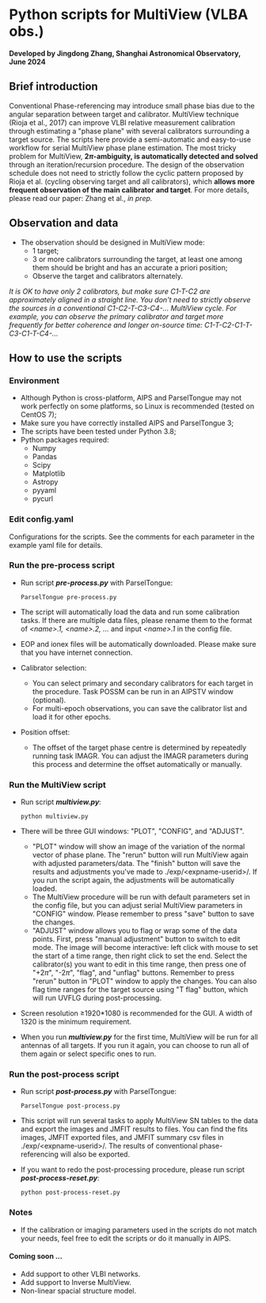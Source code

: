 # Python scripts for MultiView (VLBA obs.)
**Developed by Jingdong Zhang, Shanghai Astronomical Observatory, June 2024**

## Brief introduction
Conventional Phase-referencing may introduce small phase bias due to the angular separation between target and calibrator. MultiView technique (Rioja et al., 2017) can improve VLBI relative measurement calibration through estimating a "phase plane" with several calibrators surrounding a target source. The scripts here provide a semi-automatic and easy-to-use workflow for serial MultiView phase plane estimation. The most tricky problem for MultiView, **2$\pi$-ambiguity, is automatically detected and solved** through an iteration/recursion procedure. The design of the observation schedule does not need to strictly follow the cyclic pattern proposed by Rioja et al. (cycling observing target and all calibrators), which **allows more frequent observation of the main calibrator and target**. For more details, please read our paper: Zhang et al., _in prep._

## Observation and data
* The observation should be designed in MultiView mode:
    + 1 target;
    + 3 or more calibrators surrounding the target, at least one among them should be bright and has an accurate a priori position;
    + Observe the target and calibrators alternately.

_It is OK to have only 2 calibrators, but make sure C1-T-C2 are approximately aligned in a straight line._
_You don't need to strictly observe the sources in a conventional C1-C2-T-C3-C4-... MultiView cycle. For example, you can observe the primary calibrator and target more frequently for better coherence and longer on-source time: C1-T-C2-C1-T-C3-C1-T-C4-..._

## How to use the scripts

### Environment
* Although Python is cross-platform, AIPS and ParselTongue may not work perfectly on some platforms, so Linux is recommended (tested on CentOS 7);
* Make sure you have correctly installed AIPS and ParselTongue 3;
* The scripts have been tested under Python 3.8;
* Python packages required:
    * Numpy
    * Pandas
    * Scipy
    * Matplotlib
    * Astropy
    * pyyaml
    * pycurl

### Edit config.yaml
Configurations for the scripts. See the comments for each parameter in the example yaml file for details.

### Run the pre-process script
* Run script _**pre-process.py**_ with ParselTongue:
    ```
    ParselTongue pre-process.py
    ```

* The script will automatically load the data and run some calibration tasks. If there are multiple data files, please rename them to the format of _\<name\>.1, \<name\>.2, ..._ and input _\<name\>.1_ in the config file.
* EOP and ionex files will be automatically downloaded. Please make sure that you have internet connection.

* Calibrator selection:
    * You can select primary and secondary calibrators for each target in the procedure. Task POSSM can be run in an AIPSTV window (optional).
    * For multi-epoch observations, you can save the calibrator list and load it for other epochs.

* Position offset:
    * The offset of the target phase centre is determined by repeatedly running task IMAGR. You can adjust the IMAGR parameters during this process and determine the offset automatically or manually.

### Run the MultiView script
* Run script _**multiview.py**_:
    ```
    python multiview.py
    ```

* There will be three GUI windows: "PLOT", "CONFIG", and "ADJUST".
    * "PLOT" window will show an image of the variation of the normal vector of phase plane. The "rerun" button will run MultiView again with adjusted parameters/data. The "finish" button will save the results and adjustments you've made to ./exp/\<expname-userid\>/. If you run the script again, the adjustments will be automatically loaded.
    * The MultiView procedure will be run with default parameters set in the config file, but you can adjust serial MultiView parameters in "CONFIG" window. Please remember to press "save" button to save the changes.
    * "ADJUST" window allows you to flag or wrap some of the data points. First, press "manual adjustment" button to switch to edit mode. The image will become interactive: left click with mouse to set the start of a time range, then right click to set the end. Select the calibrator(s) you want to edit in this time range, then press one of "+2$\pi$", "-2$\pi$", "flag", and "unflag" buttons. Remember to press "rerun" button in "PLOT" window to apply the changes. You can also flag time ranges for the target source using "T flag" button, which will run UVFLG during post-processing.
* Screen resolution $\ge$1920*1080 is recommended for the GUI. A width of 1320 is the minimum requirement.
* When you run _**multiview.py**_ for the first time, MultiView will be run for all antennas of all targets. If you run it again, you can choose to run all of them again or select specific ones to run.

### Run the post-process script
* Run script _**post-process.py**_ with ParselTongue:
    ```
    ParselTongue post-process.py
    ```

* This script will run several tasks to apply MultiView SN tables to the data and export the images and JMFIT results to files. You can find the fits images, JMFIT exported files, and JMFIT summary csv files in ./exp/\<expname-userid\>/. The results of conventional phase-referencing will also be exported.
* If you want to redo the post-processing procedure, please run script _**post-process-reset.py**_:
    ```
    python post-process-reset.py
    ```

### Notes
* If the calibration or imaging parameters used in the scripts do not match your needs, feel free to edit the scripts or do it manually in AIPS.

#### Coming soon ...
* Add support to other VLBI networks.
* Add support to Inverse MultiView.
* Non-linear spacial structure model.
